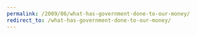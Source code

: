 ```yaml
---
permalink: /2009/06/what-has-government-done-to-our-money/
redirect_to: /what-has-government-done-to-our-money/
---
```


